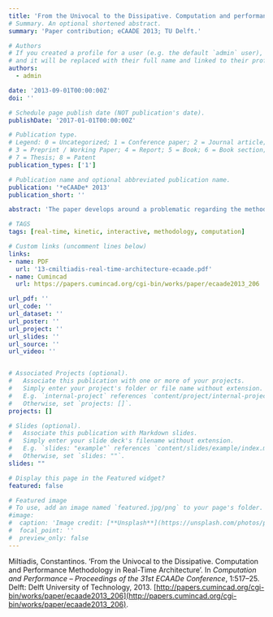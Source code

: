 ```yaml
---
title: 'From the Univocal to the Dissipative. Computation and performance methodology in real-time architecture'
# Summary. An optional shortened abstract.
summary: 'Paper contribution; eCAADE 2013; TU Delft.'

# Authors
# If you created a profile for a user (e.g. the default `admin` user), write the username (folder name) here
# and it will be replaced with their full name and linked to their profile.
authors:
  - admin

date: '2013-09-01T00:00:00Z'
doi: ''

# Schedule page publish date (NOT publication's date).
publishDate: '2017-01-01T00:00:00Z'

# Publication type.
# Legend: 0 = Uncategorized; 1 = Conference paper; 2 = Journal article;
# 3 = Preprint / Working Paper; 4 = Report; 5 = Book; 6 = Book section;
# 7 = Thesis; 8 = Patent
publication_types: ['1']

# Publication name and optional abbreviated publication name.
publication: '*eCAADe* 2013'
publication_short: ''

abstract: 'The paper develops around a problematic regarding the methodology of contemporary computational real-time design. It begins by exploring the status of computer-driven architecture today, locating its inherent limitations that support the paper’s main argument that the problem of this kind of architecture, is the failure of realizing the necessity of a paradigm shift.Utilizing a personal project that falls in the category of real-time computation and design, and guiding the reader to the distinct stages for its development, an attempt is made to introduce an alternative methodology based on the materialist philosophy of Gilles Deleuze, that, displays a great potential to be applied and used as a conceptual framework for such designs.'

# TAGS 
tags: [real-time, kinetic, interactive, methodology, computation]

# Custom links (uncomment lines below)
links:
- name: PDF
  url: '13-cmiltiadis-real-time-architecture-ecaade.pdf'
- name: Cumincad
  url: https://papers.cumincad.org/cgi-bin/works/paper/ecaade2013_206

url_pdf: ''
url_code: ''
url_dataset: ''
url_poster: ''
url_project: ''
url_slides: ''
url_source: ''
url_video: ''


# Associated Projects (optional).
#   Associate this publication with one or more of your projects.
#   Simply enter your project's folder or file name without extension.
#   E.g. `internal-project` references `content/project/internal-project/index.md`.
#   Otherwise, set `projects: []`.
projects: []

# Slides (optional).
#   Associate this publication with Markdown slides.
#   Simply enter your slide deck's filename without extension.
#   E.g. `slides: "example"` references `content/slides/example/index.md`.
#   Otherwise, set `slides: ""`.
slides: ""

# Display this page in the Featured widget?
featured: false

# Featured image
# To use, add an image named `featured.jpg/png` to your page's folder.
#image:
#  caption: 'Image credit: [**Unsplash**](https://unsplash.com/photos/pLCdAaMFLTE)'
#  focal_point: ''
#  preview_only: false
---
```


Miltiadis, Constantinos. ‘From the Univocal to the Dissipative. Computation and Performance Methodology in Real-Time Architecture’. In _Computation and Performance – Proceedings of the 31st ECAADe Conference_, 1:517–25. Delft: Delft University of Technology, 2013. [http://papers.cumincad.org/cgi-bin/works/paper/ecaade2013_206](http://papers.cumincad.org/cgi-bin/works/paper/ecaade2013_206).